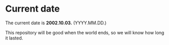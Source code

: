 # Current date

The current date is **2002.10.03.** (YYYY.MM.DD.)

This repository will be good when the world ends, so we will know how long it lasted.